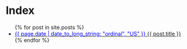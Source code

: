 # Index
<ul>
  {% for post in site.posts %}
    <li>
      <a href="/EvoAgent/{{ post.url }}"><span style="color:blue">{{ page.date | date_to_long_string: "ordinal", "US" }}</span> {{ post.title }}</a>
    </li>
  {% endfor %}
</ul>
